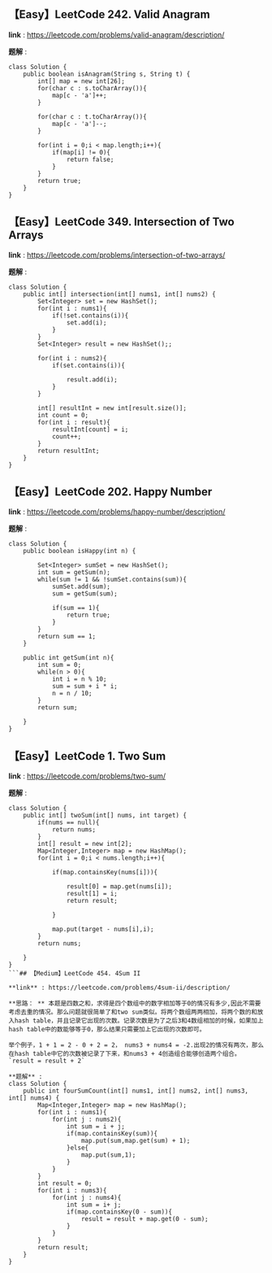 ## 【Easy】LeetCode 242. Valid Anagram
**link** : https://leetcode.com/problems/valid-anagram/description/

**题解** : 

```
class Solution {
    public boolean isAnagram(String s, String t) {
        int[] map = new int[26];
        for(char c : s.toCharArray()){
            map[c - 'a']++;
        }

        for(char c : t.toCharArray()){
            map[c - 'a']--;
        }

        for(int i = 0;i < map.length;i++){
            if(map[i] != 0){
                return false;
            } 
        }
        return true;
    }
}
```

## 【Easy】LeetCode 349. Intersection of Two Arrays
**link** : https://leetcode.com/problems/intersection-of-two-arrays/

**题解** : 

```
class Solution {
    public int[] intersection(int[] nums1, int[] nums2) {
        Set<Integer> set = new HashSet();
        for(int i : nums1){
            if(!set.contains(i)){
                set.add(i);
            }
        }
        Set<Integer> result = new HashSet();;
    
        for(int i : nums2){
            if(set.contains(i)){
            
                result.add(i);
            }
        }

        int[] resultInt = new int[result.size()];
        int count = 0;
        for(int i : result){
            resultInt[count] = i;
            count++;
        } 
        return resultInt;
    }
}
```


## 【Easy】LeetCode 202. Happy Number

**link** : https://leetcode.com/problems/happy-number/description/

**题解** : 

```
class Solution {
    public boolean isHappy(int n) {
        
        Set<Integer> sumSet = new HashSet();
        int sum = getSum(n);
        while(sum != 1 && !sumSet.contains(sum)){
            sumSet.add(sum);
            sum = getSum(sum);
            
            if(sum == 1){
                return true;
            }
        }
        return sum == 1;
    }

    public int getSum(int n){
        int sum = 0;
        while(n > 0){
            int i = n % 10;
            sum = sum + i * i;
            n = n / 10;
        }
        return sum;

    }
}
```
## 【Easy】LeetCode 1. Two Sum

**link** : https://leetcode.com/problems/two-sum/

**题解** : 

```
class Solution {
    public int[] twoSum(int[] nums, int target) {
        if(nums == null){
            return nums;
        }
        int[] result = new int[2];
        Map<Integer,Integer> map = new HashMap();
        for(int i = 0;i < nums.length;i++){
            
            if(map.containsKey(nums[i])){
                
                result[0] = map.get(nums[i]);
                result[1] = i;
                return result;
                
            }
            
            map.put(target - nums[i],i);
        }
        return nums;
        
    }
}
```## 【Medium】LeetCode 454. 4Sum II

**link** : https://leetcode.com/problems/4sum-ii/description/

**思路： ** 本题是四数之和，求得是四个数组中的数字相加等于0的情况有多少,因此不需要考虑去重的情况。那么问题就很简单了和two sum类似。将两个数组两两相加，将两个数的和放入hash table，并且记录它出现的次数。记录次数是为了之后3和4数组相加的时候，如果加上hash table中的数能够等于0，那么结果只需要加上它出现的次数即可。

举个例子，1 + 1 = 2 - 0 + 2 = 2， nums3 + nums4 = -2.出现2的情况有两次，那么在hash table中它的次数被记录了下来，和nums3 + 4创造组合能够创造两个组合。 `result = result + 2`

**题解** :
class Solution {
    public int fourSumCount(int[] nums1, int[] nums2, int[] nums3, int[] nums4) {
        Map<Integer,Integer> map = new HashMap();
        for(int i : nums1){
            for(int j : nums2){
                int sum = i + j;
                if(map.containsKey(sum)){
                    map.put(sum,map.get(sum) + 1);
                }else{
                    map.put(sum,1);
                }
            }
        }
        int result = 0;
        for(int i : nums3){
            for(int j : nums4){
                int sum = i+ j;
                if(map.containsKey(0 - sum)){
                    result = result + map.get(0 - sum);
                }
            }
        }
        return result;
    } 
}
```

```


